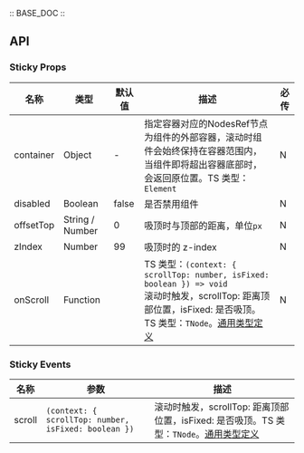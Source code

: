 :: BASE_DOC ::

## API


### Sticky Props

名称 | 类型 | 默认值 | 描述 | 必传
-- | -- | -- | -- | --
container | Object | - | 指定容器对应的NodesRef节点为组件的外部容器，滚动时组件会始终保持在容器范围内，当组件即将超出容器底部时，会返回原位置。TS 类型：`Element` | N
disabled | Boolean | false | 是否禁用组件 | N
offsetTop | String / Number | 0 | 吸顶时与顶部的距离，单位`px` | N
zIndex | Number | 99 | 吸顶时的 z-index | N
onScroll | Function |  | TS 类型：`(context: { scrollTop: number, isFixed: boolean }) => void`<br/>滚动时触发，scrollTop: 距离顶部位置，isFixed: 是否吸顶。TS 类型：`TNode`。[通用类型定义](https://github.com/Tencent/tdesign-mobile-vue/blob/develop/src/common.ts) | N

### Sticky Events

名称 | 参数 | 描述
-- | -- | --
scroll | `(context: { scrollTop: number, isFixed: boolean })` | 滚动时触发，scrollTop: 距离顶部位置，isFixed: 是否吸顶。TS 类型：`TNode`。[通用类型定义](https://github.com/Tencent/tdesign-mobile-vue/blob/develop/src/common.ts)
